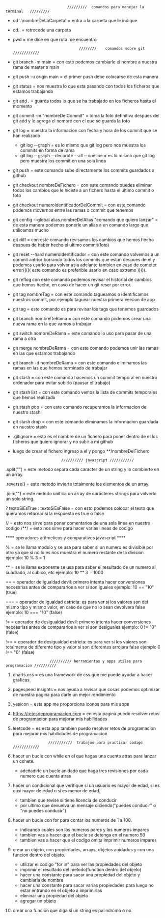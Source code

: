                                 /////////  comandos para manejar la terminal   /////////

- cd '.\nombreDeLaCarpeta'      = entra a la carpeta que le indique
- cd..                          = retrocede una carpeta
- pwd                           = me dice en que ruta me encuentro




                                    ////////    comandos sobre git    ////////////

- git branch -m main                = con esto podemos cambiarle el nombre a nuestra rama de master a main

- git push -u origin main           = el primer push debe colocarse de esta manera

- git status                        = nos muestra lo que esta pasando con todos los ficheros que estamos trabajando

- git add .                         = guarda todos lo que se ha trabajado en los ficheros hasta el momento

- git commit -m "nombreDelCommit"   = toma la foto definitiva despues del git add y le agrega el nombre con el que se guarda la foto

- git log                           = muestra la informacion con fecha y hora de los commit que se han realizado
    * git log --graph               = es lo mismo que git log pero nos muestra los commits en forma de rama
    * git log --graph --decorate --all --oneline = es lo mismo que git log pero muestra los commit en una sola linea

- git push                          = este comando sube directamente los commits guardados a github 

- git checkout nombreDeFichero      = con este comando puedes eliminar todos los cambios que le hiciste a un fichero hasta el ultimo commit o foto
- git checkout numeroIdentificadorDelCommit = con este comando podemos movernos entre las ramas o commit que tenemos 
    
- git config --global alias.nombreDelAlias "comando que quiero lanzar" = de esta manera podemos ponerle un alias a un comando largo que utilicemos mucho

- git diff                          = con este comando revisamos los cambios que hemos hecho despues de haber hecho el ultimo commit(foto)

- git reset --hard numeroIdentificador = con este comando volvemos a un commit antrior borrando todos los commits que estan despues de el y podemos usarlo para volver asia adelante  tambien en caso de cometer error(((((  este comando es preferible usarlo en caso extremo ))))).
- git reflog con este comando podemos revisar el historial de cambios que hemos hecho, en caso de hacer un git reser por error.

- git tag nombreTag                 = con este comando tagueamos o identificamos nuestros commit, por ejemplo taguear nuestra primera version de app
- git tag                           = este comando es para revisar los tags que tenemos guardados 

- git branch nombreDeRama           = con este comando podemos crear una nueva rama en la que vamos a trabajar
- git switch nombreDeRama           = este comando lo uso para pasar de una rama a otra
- git merge nombreDeRama            = con este comando podemos unir las ramas en las que estamos trabajando 
- git branch -d nombreDeRama        = con este comando eliminamos las ramas en las que hemos terminado de trabajar

- git stash                         = con este comando hacemos un commit temporal en nuestro ordenador para evitar subirlo (pausar el trabajo)
- git stash list                    = con este comando vemos la lista de commits temporales que hemos realizado
- git stash pop                     = con este comando recuperamos la informacion de nuestro stash
- git stash drop                    = con este comando eliminamos la informacion guardada en nuestro stash 



- .gitignore                        = esto es el nombre de un fichero para poner dentro de el los ficheros que quiero ignorar y no subir a mi github
* luego de crear el fichero ingreso a el y pongo **/nombreDelFichero











                            ////////// javascript ///////////

.split("")                          = este metodo separa cada caracter de un string y lo combierte en un array.

.reverse()                          = este metodo invierte totalmente los elementos de un array.

.join("")                           = este metodo unifica un array de caracteres strings para volverlo un solo string.

? textoSiEsTrue : textoSiEsFalse    = con esto podemos colocar el texto que queramos retornar si la respuesta es true o false

//                                  = esto nos sirve para poner comentarios de una sola linea en nuestro codigo
/**/                                = esto nos sirve para hacer varias lineas de codigo





**** operadores aritmeticos y comparativos javascript ****

%           = se le llama modulo y se usa para saber si un numero es divisible por otro ya que si no lo es nos muestra el numero restante de la division
ejemplo: 10 % 3 = 1

**          = se le llama exponente se usa para saber el resultado de un numero al cuadrado, al cubico, etc 
ejemplo: 10 ** 3 = 1000

==          = operador de igualdad devil: primero intenta hacer conversiones necesarias antes de compararlos a ver si son iguales
ejemplo: 10 == "10"  (true)

===         = operador de igualdad estricta: es para ver si los valores son del mismo tipo y mismo valor, en caso de que no lo sean devolvera false
ejemplo: 10 === "10" (false)

!=          = operador de desigualdad devil: primero intenta hacer conversiones necesarias antes de compararlos a ver si son desiguales
ejemplo: 0 != "0"    (false) 

!==         = operador de desigualdad estricta: es para ver si los valores son totalmente de diferente tipo y valor si son diferentes arrojara false
ejemplo 0 !== "0"    (false)






                        ////////// herramientas y apps utiles para programacion //////////

1. charts.css                       = es una framework de css que me puede ayudar a hacer graficas.

2. pagespeed insights               = nos ayuda a revisar que cosas podemos optimizar de nuestra pagina para darle un mejor rendimiento

3. yesicon                          = esta app me proporciona iconos para mis apps

4. https://retosdeprogramacion.com  = en esta pagina puedo resolver retos de programacion para mejorar mis habilidades

5. leetcode                         = es esta app tambien puedo resolver retos de programacion para mejorar mis habilidades de programacion























                       ///////////  trabajos para practicar codigo  ////////////

1. hacer un bucle con while en el que hagas una cuenta atras para lanzar un cohete. 
    - adeñadirle un bucle anidado que haga tres revisiones por cada numero que cuenta atras

2. hacer un condicional que verifique si un usuario es mayor de edad, si es casi mayor de edad o si es menor de edad.
    - tambien que revise si tiene licencia de conducir
    - por ultimo que devuelva un mensaje diciendo("puedes conducir" o "no puedes conducir")

3. hacer un bucle con for para contar los numeros de 1 a 100.
    - indicando cuales son los numeros pares y los numeros impares
    - tambien vas a hacer que el bucle se detenga en el numero 50
    - tambien vas a hacer que el codigo omita imprimir numeros impares

4. crear un objeto, con propiedades, arrays, objetos anidados y con una funcion dentro del objeto.
    - utilizar el codigo "for in" para ver las propiedades del objeto
    - imprimir el resultado del metodo(function dentro del objeto)
    - hacer una constante para sacar una propiedad del objeto y cambiarla de nombre
    - hacer una constante para sacar varias propiedades para luego no estar entrando en el objeto a imprimirlas
    - eliminar una propiedad del objeto
    - agregar un objeto

5. crear una funcion que diga si un string es palindromo o no.
